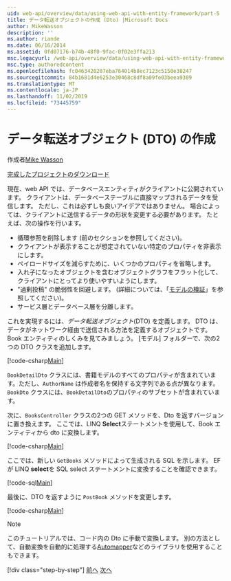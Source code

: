 ```yaml
---
uid: web-api/overview/data/using-web-api-with-entity-framework/part-5
title: データ転送オブジェクトの作成 (Dto) |Microsoft Docs
author: MikeWasson
description: ''
ms.author: riande
ms.date: 06/16/2014
ms.assetid: 0fd07176-b74b-48f0-9fac-0f02e3ffa213
msc.legacyurl: /web-api/overview/data/using-web-api-with-entity-framework/part-5
msc.type: authoredcontent
ms.openlocfilehash: fc0463420207eba764014b8ec7123c5150e38247
ms.sourcegitcommit: 84b1681d4e6253e30468c8df8a09fe03beea9309
ms.translationtype: MT
ms.contentlocale: ja-JP
ms.lasthandoff: 11/02/2019
ms.locfileid: "73445759"
---
```

# <a name="create-data-transfer-objects-dtos"></a>データ転送オブジェクト (DTO) の作成

作成者[Mike Wasson](https://github.com/MikeWasson)

[完成したプロジェクトのダウンロード](https://github.com/MikeWasson/BookService)

現在、web API では、データベースエンティティがクライアントに公開されています。 クライアントは、データベーステーブルに直接マップされるデータを受信します。 ただし、これは必ずしも良いアイデアではありません。 場合によっては、クライアントに送信するデータの形状を変更する必要があります。 たとえば、次の操作を行います。

- 循環参照を削除します (前のセクションを参照してください)。
- クライアントが表示することが想定されていない特定のプロパティを非表示にします。
- ペイロードサイズを減らすために、いくつかのプロパティを省略します。
- 入れ子になったオブジェクトを含むオブジェクトグラフをフラット化して、クライアントにとってより使いやすいようにします。
- "過剰投稿" の脆弱性を回避します。 (詳細については、「[モデルの検証](../../formats-and-model-binding/model-validation-in-aspnet-web-api.md)」を参照してください)。
- サービス層とデータベース層を分離します。

これを実現するには、*データ転送オブジェクト*(DTO) を定義します。 DTO は、データがネットワーク経由で送信される方法を定義するオブジェクトです。 Book エンティティのしくみを見てみましょう。 [モデル] フォルダーで、次の2つの DTO クラスを追加します。

[!code-csharp[Main](part-5/samples/sample1.cs)]

`BookDetailDto` クラスには、書籍モデルのすべてのプロパティが含まれています。ただし、`AuthorName` は作成者名を保持する文字列である点が異なります。 `BookDto` クラスには、`BookDetailDto`のプロパティのサブセットが含まれています。

次に、`BooksController` クラスの2つの GET メソッドを、Dto を返すバージョンに置き換えます。 ここでは、LINQ **Select**ステートメントを使用して、Book エンティティから dto に変換します。

[!code-csharp[Main](part-5/samples/sample2.cs)]

ここでは、新しい `GetBooks` メソッドによって生成される SQL を示します。 EF が LINQ **select**を SQL select ステートメントに変換することを確認できます。

[!code-sql[Main](part-5/samples/sample3.sql)]

最後に、DTO を返すように `PostBook` メソッドを変更します。

[!code-csharp[Main](part-5/samples/sample4.cs)]

> [!NOTE]
> このチュートリアルでは、コード内の Dto に手動で変換します。 別の方法として、自動変換を自動的に処理する[Automapper](http://automapper.org/)などのライブラリを使用することもできます。
> 
> [!div class="step-by-step"]
> [前へ](part-4.md)
> [次へ](part-6.md)

